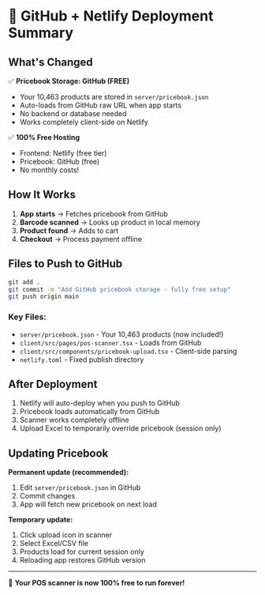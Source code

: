 # 🚀 GitHub + Netlify Deployment Summary

## What's Changed

✅ **Pricebook Storage: GitHub (FREE)**
- Your 10,463 products are stored in `server/pricebook.json`
- Auto-loads from GitHub raw URL when app starts
- No backend or database needed
- Works completely client-side on Netlify

✅ **100% Free Hosting**
- Frontend: Netlify (free tier)
- Pricebook: GitHub (free)
- No monthly costs!

## How It Works

1. **App starts** → Fetches pricebook from GitHub
2. **Barcode scanned** → Looks up product in local memory
3. **Product found** → Adds to cart
4. **Checkout** → Process payment offline

## Files to Push to GitHub

```bash
git add .
git commit -m "Add GitHub pricebook storage - fully free setup"
git push origin main
```

### Key Files:
- `server/pricebook.json` - Your 10,463 products (now included!)
- `client/src/pages/pos-scanner.tsx` - Loads from GitHub
- `client/src/components/pricebook-upload.tsx` - Client-side parsing
- `netlify.toml` - Fixed publish directory

## After Deployment

1. Netlify will auto-deploy when you push to GitHub
2. Pricebook loads automatically from GitHub
3. Scanner works completely offline
4. Upload Excel to temporarily override pricebook (session only)

## Updating Pricebook

**Permanent update (recommended):**
1. Edit `server/pricebook.json` in GitHub
2. Commit changes
3. App will fetch new pricebook on next load

**Temporary update:**
1. Click upload icon in scanner
2. Select Excel/CSV file
3. Products load for current session only
4. Reloading app restores GitHub version

---

🎉 **Your POS scanner is now 100% free to run forever!**
